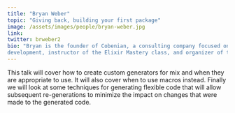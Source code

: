 ```yaml
---
title: "Bryan Weber"
topic: "Giving back, building your first package"
image: /assets/images/people/bryan-weber.jpg
link:
twitter: brweber2
bio: "Bryan is the founder of Cobenian, a consulting company focused on Elixir and iPhone
development, instructor of the Elixir Mastery class, and organizer of the NoVA Elixir meetup."
---
```

This talk will cover how to create custom generators for mix and when they are appropriate to use. It will also cover when to use macros instead. Finally we will look at some techniques for generating flexible code that will allow subsequent re-generations to minimize the impact on changes that were made to the generated code.
